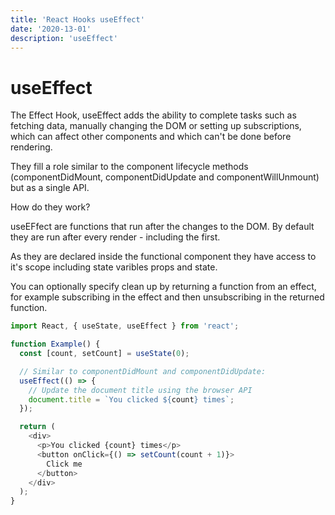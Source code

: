 ```yaml
---
title: 'React Hooks useEffect'
date: '2020-13-01'
description: 'useEffect'
---
```


# useEffect

The Effect Hook, useEffect adds the ability to complete tasks such as fetching data, manually changing the DOM or setting up subscriptions, which can affect other components and which can't be done before rendering. 

They fill a role similar to the component lifecycle methods (componentDidMount, componentDidUpdate and componentWillUnmount) but as a single API.

How do they work? 

useEFfect are functions that run after the changes to the DOM. By default they are run after every render - including the first. 

As they are declared inside the functional component they have access to it's scope including state varibles props and state. 

You can optionally specify clean up by returning a function from an effect, for example subscribing in the effect and then unsubscribing in the returned function. 

```js
import React, { useState, useEffect } from 'react';

function Example() {
  const [count, setCount] = useState(0);

  // Similar to componentDidMount and componentDidUpdate:
  useEffect(() => {
    // Update the document title using the browser API
    document.title = `You clicked ${count} times`;
  });

  return (
    <div>
      <p>You clicked {count} times</p>
      <button onClick={() => setCount(count + 1)}>
        Click me
      </button>
    </div>
  );
}
```
